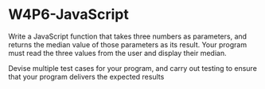 # W4P6-JavaScript

Write a JavaScript function that takes three numbers as parameters, and
returns the median value of those parameters as its
result. Your program must read the three values from the user and
display their median.

Devise multiple test cases for your program, and carry out testing to
ensure that your program delivers the expected results
